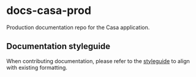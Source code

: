 # docs-casa-prod
Production documentation repo for the Casa application. 


## Documentation styleguide 
When contributing documentation, please refer to the [styleguide](https://github.com/GluuFederation/docs-style-guide) to align with existing formatting. 
